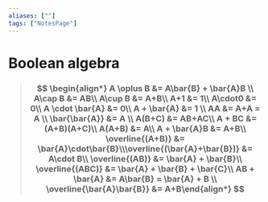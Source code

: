 ```yaml
---
aliases: [""]
tags: ["NotesPage"]
---
```


# Boolean algebra

> ### $$ \begin{align*} A \oplus B &= A\bar{B} + \bar{A}B \\ A\cap B &= AB\\ A\cup B &= A+B\\ A+1 &= 1\\ A\cdot0 &= 0\\  A \cdot \bar{A} &= 0\\  A + \bar{A} &= 1 \\  AA &= A+A = A \\  \bar{\bar{A}} &= A \\ A(B+C) &= AB+AC\\  A + BC &= (A+B)(A+C)\\  A(A+B) &= A\\ A + \bar{A}B &= A+B\\  \overline{(A+B)} &= \bar{A}\cdot\bar{B}\\\overline{(\bar{A}+\bar{B})} &= A\cdot B\\  \overline{(AB)} &= \bar{A} + \bar{B}\\  \overline{(ABC)} &= \bar{A} + \bar{B} + \bar{C}\\ AB + \bar{A} &= A\bar{B} = \bar{A} + B \\ \overline{\bar{A}\bar{B}} &= A+B\end{align*} $$ 

